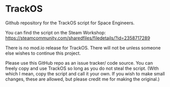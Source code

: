 # TrackOS
Github repository for the TrackOS script for Space Engineers.

You can find the script on the Steam Workshop: https://steamcommunity.com/sharedfiles/filedetails/?id=2358717289

There is no mod.io release for TrackOS. There will not be unless someone else wishes to continue this project.


Please use this GitHub repo as an issue tracker/ code source. You can freely copy and use TrackOS so long as you do not steal the script. (With which I mean, copy the script and call it your own. If you wish to make small changes, these are allowed, but please credit me for making the original.)
